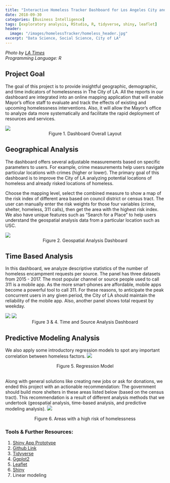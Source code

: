 ```yaml
---
title: "Interactive Homeless Tracker Dashboard for Los Angeles City and County"
date: 2018-09-30
categories: [Business Intelligence]
tags: [exploratory analysis, RStudio, R, tidyverse, shiny, leaflet]
header:
  image: "/images/homelessTracker/homeless_header.jpg"
excerpt: "Data Science, Social Science, City of LA"
---
```


*Photo by <a href="http://www.latimes.com/la-ol-opinion-newsletter-homelessness-la-20180303-htmlstory.html">LA Times</a>*  
*Programming Language: R*  

## Project Goal
The goal of this project is to provide insightful geographic, demographic, and time indicators of homelessness in The City of LA. All the reports in our dashboard are integrated into an online mapping application that will enable Mayor’s office staff to evaluate and track the effects of existing and upcoming homelessness interventions. Also, it will allow the Mayor’s office to analyze data more systematically and facilitate the rapid deployment of resources and services.

<img src="{{ site.url }}{{ site.baseurl }}/images/homelessTracker/layout.png">
<div style="text-align: center"> Figure 1. Dashboard Overall Layout </div>

## Geographical Analysis
The dashboard offers several adjustable measurements based on specific parameters to users. For example, crime measurements help users navigate particular locations with crimes (higher or lower). The primary goal of this dashboard is to improve the City of LA analyzing potential locations of homeless and already risked locations of homeless.

Choose the mapping level, select the combined measure to show a map of the risk index of different area based on council district or census tract. The user can manually enter the risk weights for those four variables (crime, shelter, homeless, 311 calls), then get the area with the highest risk index. We also have unique features such as “Search for a Place” to help users understand the geospatial analysis data from a particular location such as USC.

<img src="{{ site.url }}{{ site.baseurl }}/images/homelessTracker/layout1.png">
<div style="text-align: center"> Figure 2. Geospatial Analysis Dashboard </div>

## Time Based Analysis
In this dashboard, we analyze descriptive statistics of the number of homeless encampment requests per source. The panel has three datasets from 2015 - 2017. The most popular channel or source people used to call 311 is a mobile app. As the more smart-phones are affordable, mobile apps become a powerful tool to call 311. For these reasons, to anticipate the peak concurrent users in any given period, the City of LA should maintain the reliability of the mobile app. Also, another panel shows total request by weekday.

<img src="{{ site.url }}{{ site.baseurl }}/images/homelessTracker/layout2.png">
<img src="{{ site.url }}{{ site.baseurl }}/images/homelessTracker/layout5.png">
<div style="text-align: center"> Figure 3 & 4. Time and Source Analysis Dashboard </div>

## Predictive Modeling Analysis
We also apply some introductory regression models to spot any important correlation between homeless factors.
<img src="{{ site.url }}{{ site.baseurl }}/images/homelessTracker/layout6.png">
<div style="text-align: center"> Figure 5. Regression Model </div>
<br>

Along with general solutions like creating new jobs or ask for donations, we ended this project with an actionable recommendation: The government should build more shelters in these areas listed below (based on the census tract). This recommendation is a result of different analysis methods that we undertook (geospatial analysis, time-based analysis, and predictive modeling analysis).
<img src="{{ site.url }}{{ site.baseurl }}/images/homelessTracker/layout7.png">
<div style="text-align: center"> Figure 6. Areas with a high risk of homelessness </div>

### Tools & Further Resources:
1. <a href="https://yakan.shinyapps.io/callcenter_dataanalysis/">Shiny App Prototype</a>
2. <a href="https://github.com/yakan/homeless_encampment">Github Link</a>
3. <a href="https://www.tidyverse.org/">Tidyverse</a>
4. <a href="https://ggplot2.tidyverse.org/">Ggplot2</a>
5. <a href="https://leafletjs.com/">Leaflet</a>
6. <a href="https://shiny.rstudio.com/">Shiny</a>
7. Linear modeling
